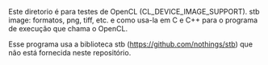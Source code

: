 Este diretorio é para testes de OpenCL (CL_DEVICE_IMAGE_SUPPORT).
stb image: formatos, png, tiff, etc. e como usa-la em C e C++ para o programa de execução
que chama o OpenCL.

Esse programa usa a biblioteca stb (https://github.com/nothings/stb) que não está fornecida 
neste repositório.

